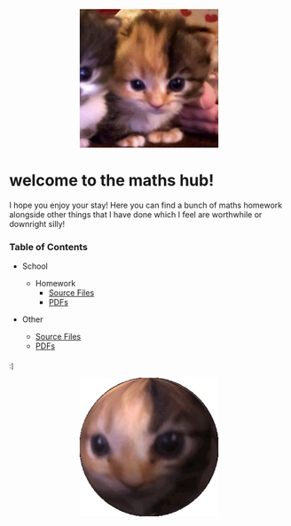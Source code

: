 <div align="center">
	<img src="assets/cat.jpg" height="250">
</div>

# welcome to the maths hub!

I hope you enjoy your stay! Here you can find a bunch of maths homework alongside other things that I have done which I feel are worthwhile or downright silly!

### Table of Contents

- School
	- Homework
		- [Source Files](https://github.com/newtykins/maths/blob/main/tex/School/Homework)
		- [PDFs](https://github.com/newtykins/maths/blob/main/pdf/School/Homework)

- Other
	- [Source Files](https://github.com/newtykins/maths/blob/main/tex/Other)
	- [PDFs](https://github.com/newtykins/maths/blob/main/pdf/Other)

<sub>:]</sub>

<div align="center">
	<img src="assets/globe.gif" height="250">
</div>
